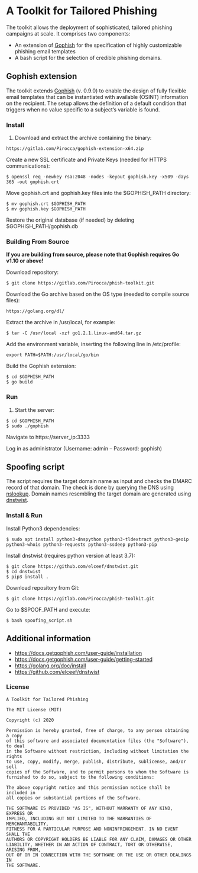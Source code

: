 # A Toolkit for Tailored Phishing

The toolkit allows the deployment of sophisticated, tailored phishing campaigns at scale. It comprises two components:

- An extension of [Gophish](https://github.com/gophish/gophish) for the specification of highly customizable phishing email templates
- A bash script for the selection of credible phishing domains.

## Gophish extension

The toolkit extends [Gophish](https://github.com/gophish/gophish) (v. 0.9.0) to enable the design of fully flexible email templates that can be instantiated with available (OSINT) information on the recipient. The setup allows the definition of a default condition that triggers when no value specific to a subject’s variable is found.

### Install

1. Download and extract the archive containing the binary:

```
https://gitlab.com/Pirocca/gophish-extension-x64.zip
```

Create a new SSL certificate and Private Keys (needed for HTTPS communications):

```
$ openssl req -newkey rsa:2048 -nodes -keyout gophish.key -x509 -days 365 -out gophish.crt
```

Move gophish.crt and gophish.key files into the $GOPHISH_PATH directory:

```
$ mv gophish.crt $GOPHISH_PATH
$ mv gophish.key $GOPHISH_PATH
```

Restore the original database (if needed) by deleting $GOPHISH_PATH/gophish.db

### Building From Source

**If you are building from source, please note that Gophish requires Go v1.10 or above!**

Download repository:

```
$ git clone https://gitlab.com/Pirocca/phish-toolkit.git
```

Download the Go archive based on the OS type (needed to compile source files):

```
https://golang.org/dl/
```

Extract the archive in /usr/local, for example:

```
$ tar -C /usr/local -xzf go1.2.1.linux-amd64.tar.gz
```

Add the environment variable, inserting the following line in /etc/profile:

```
export PATH=$PATH:/usr/local/go/bin
```

Build the Gophish extension:

```
$ cd $GOPHISH_PATH
$ go build
```

### Run

1. Start the server:

```
$ cd $GOPHISH_PATH
$ sudo ./gophish
```

Navigate to https://server_ip:3333

Log in as administrator (Username: admin – Password: gophish)

## Spoofing script

The script requires the target domain name as input and checks the DMARC record of that domain. The check is done by querying the DNS using [nslookup](https://linux.die.net/man/1/nslookup). Domain names resembling the target domain are generated using [dnstwist](https://github.com/elceef/dnstwist).

### Install & Run

Install Python3 dependencies:

```
$ sudo apt install python3-dnspython python3-tldextract python3-geoip python3-whois python3-requests python3-ssdeep python3-pip
```

Install dnstwist (requires python version at least 3.7):

```
$ git clone https://github.com/elceef/dnstwist.git
$ cd dnstwist
$ pip3 install .
```

Download repository from Git:

```
$ git clone https://gitlab.com/Pirocca/phish-toolkit.git
```

Go to $SPOOF_PATH and execute:

```
$ bash spoofing_script.sh
```

## Additional information

- https://docs.getgophish.com/user-guide/installation
- https://docs.getgophish.com/user-guide/getting-started
- https://golang.org/doc/install
- https://github.com/elceef/dnstwist

### License

```
A Toolkit for Tailored Phishing

The MIT License (MIT)

Copyright (c) 2020

Permission is hereby granted, free of charge, to any person obtaining a copy
of this software and associated documentation files (the "Software"), to deal
in the Software without restriction, including without limitation the rights
to use, copy, modify, merge, publish, distribute, sublicense, and/or sell
copies of the Software, and to permit persons to whom the Software is
furnished to do so, subject to the following conditions:

The above copyright notice and this permission notice shall be included in
all copies or substantial portions of the Software.

THE SOFTWARE IS PROVIDED "AS IS", WITHOUT WARRANTY OF ANY KIND, EXPRESS OR
IMPLIED, INCLUDING BUT NOT LIMITED TO THE WARRANTIES OF MERCHANTABILITY,
FITNESS FOR A PARTICULAR PURPOSE AND NONINFRINGEMENT. IN NO EVENT SHALL THE
AUTHORS OR COPYRIGHT HOLDERS BE LIABLE FOR ANY CLAIM, DAMAGES OR OTHER
LIABILITY, WHETHER IN AN ACTION OF CONTRACT, TORT OR OTHERWISE, ARISING FROM,
OUT OF OR IN CONNECTION WITH THE SOFTWARE OR THE USE OR OTHER DEALINGS IN
THE SOFTWARE.
```
